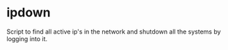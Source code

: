 # ipdown
Script to find all active ip's in the network and shutdown all the systems by logging into it.
